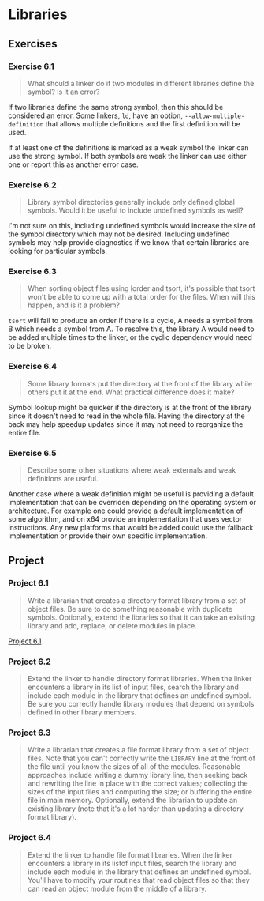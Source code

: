 # Libraries

## Exercises

### Exercise 6.1

> What should a linker do if two modules in different libraries define the symbol? Is it an error?

If two libraries define the same strong symbol, then this should be considered an error. Some linkers, `ld`, have an
option, `--allow-multiple-definition` that allows multiple definitions and the first definition will be used.

If at least one of the definitions is marked as a weak symbol the linker can use the strong symbol. If both symbols are
weak the linker can use either one or report this as another error case.

### Exercise 6.2

> Library symbol directories generally include only defined global symbols. Would it be useful to include undefined
> symbols as well?

I'm not sure on this, including undefined symbols would increase the size of the symbol directory which may not be
desired. Including undefined symbols may help provide diagnostics if we know that certain libraries are looking for
particular symbols.

### Exercise 6.3

> When sorting object files using lorder and tsort, it's possible that tsort won't be able to come up with a total
> order for the files. When will this happen, and is it a problem?

`tsort` will fail to produce an order if there is a cycle, A needs a symbol from B which needs a symbol from A. To
resolve this, the library A would need to be added multiple times to the linker, or the cyclic dependency would need to
be broken.

### Exercise 6.4

> Some library formats put the directory at the front of the library while others put it at the end. What practical
> difference does it make?

Symbol lookup might be quicker if the directory is at the front of the library since it doesn't need to read in the
whole file. Having the directory at the back may help speedup updates since it may not need to reorganize the entire
file.

### Exercise 6.5

> Describe some other situations where weak externals and weak definitions are useful.

Another case where a weak definition might be useful is providing a default implementation that can be overriden
depending on the operating system or architecture. For example one could provide a default implementation of some
algorithm, and on x64 provide an implementation that uses vector instructions. Any new platforms that would be added
could use the fallback implementation or provide their own specific implementation.

## Project

### Project 6.1

> Write a librarian that creates a directory format library from a set of object files. Be sure to do something
> reasonable with duplicate symbols. Optionally, extend the libraries so that it can take an existing library and add,
> replace, or delete modules in place.

[Project 6.1](project_6_1.py)

### Project 6.2

> Extend the linker to handle directory format libraries. When the linker encounters a library in its list of input
> files, search the library and include each module in the library that defines an undefined symbol. Be sure you
> correctly handle library modules that depend on symbols defined in other library members.

### Project 6.3

> Write a librarian that creates a file format library from a set of object files. Note that you can't correctly write
> the `LIBRARY` line at the front of the file until you know the sizes of all of the modules. Reasonable approaches
> include writing a dummy library line, then seeking back and rewriting the line in place with the correct values;
> collecting the sizes of the input files and computing the size; or buffering the entire file in main memory.
> Optionally, extend the librarian to update an existing library (note that it's a lot harder than updating a directory
> format library).

### Project 6.4

> Extend the linker to handle file format libraries. When the linker encounters a library in its listof input files,
> search the library and include each module in the library that defines an undefined symbol. You'll have to modify
> your routines that read object files so that they can read an object module from the middle of a library.
